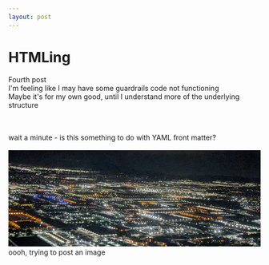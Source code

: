 ```yaml
---
layout: post
---
```

<!DOCTYPE html>
<html>
<head>
</head>
<body>

<h1>HTMLing</h1>
<p>Fourth post<br>
I'm feeling like I may have some guardrails
code not functioning<BR>
Maybe it's for my own good, until I understand more of the underlying structure<br></p><br><br>
wait a minute - is this something to do with YAML front matter? 
<br><br>
<img src="assets/image/landing.jpg" alt="view from a landing airplane at night">
<br>
oooh, trying to post an image 
</body>
</html>


